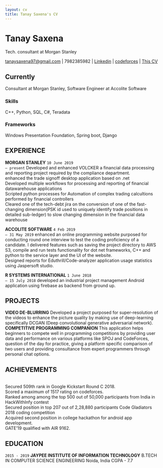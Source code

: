 ```yaml
---
layout: cv
title: Tanay Saxena's CV
---
```

# Tanay Saxena
Tech. consultant at Morgan Stanley

<div id="webaddress">
<a href="tanaysaxena97@gmail.com">tanaysaxena97@gmail.com</a>
| 7982385982
| <a href="www.linkedin.com/in/tanay-saxena-2504">Linkedin</a>
| <a href="http://codeforces.com/profile/tysamurai">codeforces</a>
| <a href="https://tysamurai97.github.io/markdown-cv/">This CV</a>
</div>


## Currently
Consultant at Morgan Stanley, Software Engineer at Accolite Software

### Skills
C++, Python, SQL, C#, Teradata

### Frameworks
Windows Presentation Foundation, Spring boot, Django

## EXPERIENCE

__MORGAN STANLEY__
`10 June 2019`
<br>
`– present`
Developed and enhanced VOLCKER a financial data processing and reporting
project required by the compliance department.
<br> enhanced the trade signoff desktop application based on .net
<br> Developed multiple workflows for processing and reporting of financial datawarehouse applications
<br> Scripted python processes for Automation of complex trading calcultions performed by
financial controllers
<br> Cleared one of the tech-debt jira on the conversion of one of the fast-changing dimension(PSK id used
to uniquely identify trade positions in detailed sub-ledger) to slow changing
dimension in the financial data warehouse

__ACCOLITE SOFTWARE__
`4 Feb 2019`
<br>
`– 31 May 2019`
enhanced an online programming website purposed for conducting round one
interview to test the coding proficiency of a candidate. I delivered features such
as saving the project directory to AWS S3, compile and run tests functionality
for dot net frameworks, C++ and python to the service layer and the UI of the
website.
<br> Designed reports for Eduthrill/Code-analyzer application usage statistics using
Jaspersoft studio.

__R SYSTEMS INTERNATIONAL__
`1 June 2018`
<br>
`– 15 July 2018`
developed an industrial project management Android application using firebase
as backend from ground up.

## PROJECTS
__VIDEO DE-BLURRING__
Developed a project purposed for super-resolution of the videos to enhance the picture quality by making use of
deep-learning specifically DCGAN (Deep convolutional generative
adversarial network).<br>
__COMPETITIVE PROGRAMMING COMPANION__
This application helps beginners to compete well in programming
competitions by providing user data and performance on various
platforms like SPOJ and CodeForces, question of the day for practice,
giving a platform specific comparison of two users and providing
consultance from expert programmers through personal chat options.

## ACHIEVEMENTS
<br> Secured 509th rank in Google
Kickstart Round C 2018.
<br> Scored a maximum of 1517
rating on codeforces.
<br> Ranked among among the
top 500 out of 50,000
participants from India
in HackWithInfy contest
<br> Secured position in top 207
out of 2,28,880 participants
Code Gladiators 2018 coding
competition
<br> Acquired second position in
college hackathon for
android app development.
<br> GATE’19 qualified with
AIR 9162.

## EDUCATION
`2015 - 2019`
__JAYPEE INSTITUTE OF INFORMATION TECHNOLOGY__
B.TECH IN COMPUTER SCIENCE
ENGINEERING
Noida, India
CGPA - 7.7

<!-- ### Footer

Last updated: May 2013 -->
